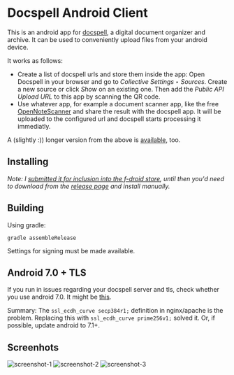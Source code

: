 # Docspell Android Client

This is an android app for [docspell](https://docspell.org), a digital
document organizer and archive. It can be used to conveniently upload
files from your android device.

It works as follows:

- Create a list of docspell urls and store them inside the app: Open
  Docspell in your browser and go to *Collective Settings ‣ Sources*.
  Create a new source or click *Show* on an existing one. Then add the
  *Public API Upload URL* to this app by scanning the QR code.
- Use whatever app, for example a document scanner app, like the free
  [OpenNoteScanner](https://github.com/ctodobom/OpenNoteScanner) and
  share the result with the docspell app. It will be uploaded to the
  configured url and docspell starts processing it immediatly.

A (slightly :)) longer version from the above is
[available](https://docspell.org/docs/tools/android/), too.

## Installing

*Note: I [submitted it for inclusion into the f-droid
store](https://gitlab.com/fdroid/fdroiddata/-/merge_requests/7230),
until then you'd need to download from the [release
page](https://github.com/docspell/android-client/releases/latest) and
install manually.*

## Building

Using gradle:

``` shell
gradle assembleRelease
```

Settings for signing must be made available.


## Android 7.0 + TLS

If you run in issues regarding your docspell server and tls, check
whether you use android 7.0. It might be
[this](https://github.com/nextcloud/news-android/issues/567#issuecomment-309700308).

Summary: The `ssl_ecdh_curve secp384r1;` definition in nginx/apache is
the problem. Replacing this with `ssl_ecdh_curve prime256v1;` solved
it. Or, if possible, update android to 7.1+.


## Screenhots

![screenshot-1](https://raw.githubusercontent.com/docspell/android-client/master/fastlane/metadata/android/en-US/phoneScreenshots/1.jpg)
![screenshot-2](https://raw.githubusercontent.com/docspell/android-client/master/fastlane/metadata/android/en-US/phoneScreenshots/2.jpg)
![screenshot-3](https://raw.githubusercontent.com/docspell/android-client/master/fastlane/metadata/android/en-US/phoneScreenshots/3.jpg)

